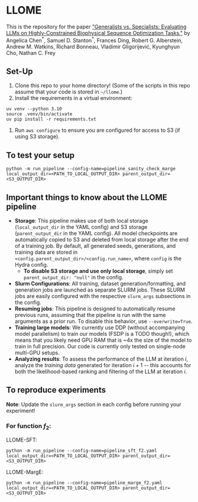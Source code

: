 # LLOME

This is the repository for the paper ["Generalists vs. Specialists: Evaluating LLMs on Highly-Constrained Biophysical Sequence Optimization Tasks,"](https://arxiv.org/abs/2410.22296) by Angelica Chen<sup>\*</sup>, Samuel D. Stanton<sup>\*</sup>, Frances Ding, Robert G. Alberstein, Andrew M. Watkins, Richard Bonneau, Vladimir Gligorijević, Kyunghyun Cho, Nathan C. Frey

## Set-Up
1. Clone this repo to your home directory! (Some of the scripts in this repo assume that your code is stored in `~/llome`.)
1. Install the requirements in a virtual environment: 
```
uv venv --python 3.10
source .venv/bin/activate
uv pip install -r requirements.txt
```
1. Run `aws configure` to ensure you are configured for access to S3 (if using S3 storage).

## To test your setup
```
python -m run_pipeline --config-name=pipeline_sanity_check_marge local_output_dir=<PATH_TO_LOCAL_OUTPUT_DIR> parent_output_dir=<S3_OUTPUT_DIR>
```

## Important things to know about the LLOME pipeline
- **Storage**: This pipeline makes use of both local storage (`local_output_dir` in the YAML config) and S3 storage (`parent_output_dir` in the YAML config). All model checkpoints are automatically copied to S3 and deleted from local storage after the end of a training job. By default, all generated seeds, generations, and training data are stored in `<config.parent_output_dir>/<config.run_name>`, where `config` is the Hydra config. 
    - **To disable S3 storage and use only local storage**, simply set `parent_output_dir: "null"` in the config.
- **Slurm Configurations**: All training, dataset generation/formatting, and generation jobs are launched as separate SLURM jobs. These SLURM jobs are easily configured with the respective `slurm_args` subsections in the config.
- **Resuming jobs**: This pipeline is designed to automatically resume previous runs, assuming that the pipeline is run with the same arguments as a prior run. To disable this behavior, use `--overwrite=True`.
- **Training large models**: We currently use DDP (without accompanying model parallelism) to train our models (FSDP is a TODO though!), which means that you likely need GPU RAM that is ~4x the size of the model to train in full precision. Our code is currently only tested on single-node multi-GPU setups.
- **Analyzing results**: To assess the performance of the LLM at iteration $i$, analyze the *training data* generated for iteration $i+1$ -- this accounts for both the likelihood-based ranking and filtering of the LLM at iteration $i$.

## To reproduce experiments
**Note**: Update the `slurm_args` section in each config before running your experiment!

### For function $f_2$:

LLOME-SFT:
```
python -m run_pipeline --config-name=pipeline_sft_f2.yaml local_output_dir=<PATH_TO_LOCAL_OUTPUT_DIR> parent_output_dir=<S3_OUTPUT_DIR>
```

LLOME-MargE:
```
python -m run_pipeline --config-name=pipeline_marge_f2.yaml local_output_dir=<PATH_TO_LOCAL_OUTPUT_DIR> parent_output_dir=<S3_OUTPUT_DIR>
```